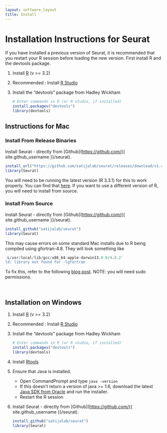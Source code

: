 ```yaml
---
layout: software_layout
title: Install
---
```


# Installation Instructions for Seurat
If you have installed a previous version of Seurat, it is recommended that you restart your R session before loading the new version. First install R and the devtools package.

1. Install [R](https://www.r-project.org/) (v >= 3.2)
2. Recommended : Install [R Studio](https://www.rstudio.com/)
3. Install the “devtools” package from Hadley Wickham

   ```r
   # Enter commands in R (or R studio, if installed)
   install.packages("devtools")
   library(devtools)
   ```


## Instructions for Mac

### Install From Release Binaries


Install Seurat - directly from [Github](https://github.com/{{ site.github_username }}/seurat).

```r
install_url("https://github.com/satijalab/seurat/releases/download/v1.4.0/Seurat_1.4.0.10.tgz", binary = TRUE)
library(Seurat)
```

You will need to be running the latest version (R 3.3.1) for this to work properly. You can find that [here](https://cloud.r-project.org/bin/macosx). If you want to use a different version of R, you will need to install from source.


### Install From Source

Install Seurat - directly from [Github](https://github.com/{{ site.github_username }}/seurat).

```r
install_github("satijalab/seurat")
library(Seurat)
```

This may cause errors on some standard Mac installs due to R being compiled using gfortran-4.8. They will look something like

```r
-L/usr/local/lib/gcc/x86_64-apple-darwin13.0.0/4.8.2'
ld: library not found for -lgfortran
```

To fix this, refer to the following [blog post](http://thecoatlessprofessor.com/programming/rcpp-rcpparmadillo-and-os-x-mavericks-lgfortran-and-lquadmath-error/). NOTE: you will need sudo permissions.

<br>

## Installation on Windows
1. Install [R](https://www.r-project.org/) (v >= 3.2)
2. Recommended : Install [R Studio](https://www.rstudio.com/)
3. Install the “devtools” package from Hadley Wickham

   ```r
   # Enter commands in R (or R studio, if installed)
   install.packages("devtools")
   library(devtools)
   ```
4. Install [Rtools](http://cran.r-project.org/bin/windows/Rtools/)

5. Ensure that Java is installed.
	* Open CommandPrompt and type ```java -version```
	* If this doesn't return a version of java >= 1.6, download the latest [Java SDK from Oracle](http://www.oracle.com/technetwork/java/javase/downloads/jdk8-downloads-2133151.html) and run the installer.
	* Restart the R session

6. Install Seurat - directly from [Github](https://github.com/{{ site.github_username }}/seurat).

   ```r
   install_github("satijalab/seurat")
   library(Seurat)
   ```
